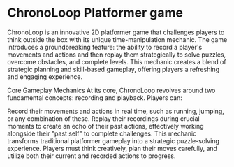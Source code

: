 # ChronoLoop Platformer game

ChronoLoop is an innovative 2D platformer game that challenges players to think outside the box with its unique time-manipulation mechanic. The game introduces a groundbreaking feature: the ability to record a player's movements and actions and then replay them strategically to solve puzzles, overcome obstacles, and complete levels. This mechanic creates a blend of strategic planning and skill-based gameplay, offering players a refreshing and engaging experience.

Core Gameplay Mechanics
At its core, ChronoLoop revolves around two fundamental concepts: recording and playback. Players can:

Record their movements and actions in real time, such as running, jumping, or any combination of these.
Replay their recordings during crucial moments to create an echo of their past actions, effectively working alongside their "past self" to complete challenges.
This mechanic transforms traditional platformer gameplay into a strategic puzzle-solving experience. Players must think creatively, plan their moves carefully, and utilize both their current and recorded actions to progress.
